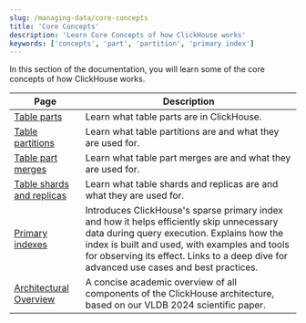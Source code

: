 ```yaml
---
slug: /managing-data/core-concepts
title: 'Core Concepts'
description: 'Learn Core Concepts of how ClickHouse works'
keywords: ['concepts', 'part', 'partition', 'primary index']
---
```


In this section of the documentation,
you will learn some of the core concepts of how ClickHouse works.

| Page                                         | Description                                                                                                                                                                                                           |
|----------------------------------------------|-----------------------------------------------------------------------------------------------------------------------------------------------------------------------------------------------------------------------|
| [Table parts](./parts.mdx)                        | Learn what table parts are in ClickHouse.                                                                                                                                                                             |
| [Table partitions](./partitions.mdx)              | Learn what table partitions are and what they are used for.                                                                                                                                                           |
| [Table part merges](./merges.mdx)                 | Learn what table part merges are and what they are used for.                                                                                                                                                          |
| [Table shards and replicas](./shards.mdx)         | Learn what table shards and replicas are and what they are used for.                                                                                                                                                  |
| [Primary indexes](./primary-indexes.mdx)          | Introduces ClickHouse's sparse primary index and how it helps efficiently skip unnecessary data during query execution. Explains how the index is built and used, with examples and tools for observing its effect. Links to a deep dive for advanced use cases and best practices. |
| [Architectural Overview](./academic_overview.mdx) | A concise academic overview of all components of the ClickHouse architecture, based on our VLDB 2024 scientific paper.                                                                                                |
